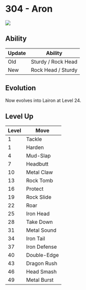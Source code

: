 # 304 - Aron
![][304]

## Ability

Update | Ability
---    | ---
Old    | Sturdy / Rock Head
New    | Rock Head / Sturdy

## Evolution
Now evolves into Lairon at Level 24.

## Level Up

Level | Move
---   | ---
  1   | Tackle
  1   | Harden
  4   | Mud-Slap
  7   | Headbutt
 10   | Metal Claw
 13   | Rock Tomb
 16   | Protect
 19   | Rock Slide
 22   | Roar
 25   | Iron Head
 28   | Take Down
 31   | Metal Sound
 34   | Iron Tail
 37   | Iron Defense
 40   | Double-Edge
 43   | Dragon Rush
 46   | Head Smash
 49   | Metal Burst



[304]: ../img/pokemon/304.png
